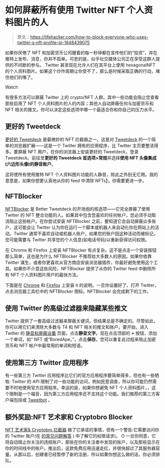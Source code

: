 # 如何屏蔽所有使用 Twitter NFT 个人资料图片的人

> 原文：<https://lifehacker.com/how-to-block-everyone-who-uses-twitter-s-nft-profile-pi-1848439075>

如果你厌倦了 NFT 和加密货币公司醒着的每一秒钟都在宣传他们的“投资”，并在推特上发布、消息，你并不孤单。可悲的是，似乎社交媒体公司正在享受这群人提供的不间断的参与。 Twitter 甚至现在允许人们在其平台上使用 hexagonalNFT 的个人资料图片。如果这个炒作周期让你受不了，那么是时候采取正确的行动，堵住他们的嘴了。

Watch

有很多方法可以屏蔽 Twitter 上的 crypto/NFT 人群。其中一些功能会阻止您查看那些启用了 NFT 个人资料图片的人的内容；其他人自动屏蔽任何与加密货币和 NFT 相关的推文。你可以决定这些选项中哪一个最适合你和你自己的压力水平。

## 更好的 Tweetdeck

[更好的 Tweetdeck](https://better.tw) 是最微妙的 NFT 拦截器之一。这是对 [Tweetdeck](https://tweetdeck.twitter.com) 的一个简单的浏览器扩展——这是一个 Twitter 拥有的应用程序，比 Twitter 主页要整洁得多。要屏蔽 NFT 用户，在你的浏览器上安装更好的 Tweetdeck，登录 Tweetdeck。前往至**更好的 Tweetdeck 首选项>常规**并选择**使用 NFT 头像集成(六边形头像)的静音账户**。

这将使所有使用推特 NFT 个人资料图片功能的人静音，除此之外别无它用。我的意思是，如果你想更认真地从你的 feed 中清除 NFTs】，你需要更进一步。

## NFTBlocker

[NFTBlocker](https://github.com/mcclure/NFTBlocker) 是 Better Tweetdeck 的开场炮的核选项——它完全屏蔽了使用 Twitter 的 NFT 整合功能的人。如果其中包含您喜欢的任何帐户，您必须手动取消阻止这些帐户。在你尝试安装 NFTBlocker 之前，要知道它会自动屏蔽众多账户，这可能会让 Twitter 认为你在运行一个脚本或机器人来自动化你在网站上的活动。Twitter 通常不喜欢自动或机器人账户，如果您的账户因这种活动而被标记，您可能需要与 Twitter 共享您的个人信息(如电话号码)以重新获得访问权限。

在 Chrome 和 Firefox 上安装 NFTBlocker 有点复杂。这不是点击一个安装按钮那么简单，这也是为什么 NFTBlocker 不推荐给大多数人的原因。如果你依靠 Twitter 谋生，或者你更喜欢从官方商店安装浏览器插件，你最好避免使用这个工具。如果你不介意这些风险，NFTBlocker 提供了从你的 Twitter feed 中删除所有 NFT 个人资料图片用户的最快方法。

下面是在 [Chrome](https://github.com/mcclure/NFTBlocker#installing-in-chrome) 和 [Firefox](https://github.com/mcclure/NFTBlocker#installing-in-firefox) 上安装 it 的说明。一旦你设置好了，打开 Twitter，点击浏览器工具栏中的 NFTBlocker 图标。NFTBlocker 会完成剩下的工作。

## 使用 Twitter 的高级过滤器来隐藏某些推文

Twitter 提供了一套高级过滤器来屏蔽关键词，但结果总是不确定的。尽管如此，你可以用它们来清除大多数与 T4 和 NFT 相关的推文和账户。要开始，进入 Twitter 的 [静音和屏蔽设置](https://twitter.com/settings/mute_and_block) 页面，点击**静音文字**。现在点击顶部的 **+** 按钮，添加一个单词，如“ NFT 或“BoredApe，”，点击**保存**。您可以重复此过程来阻止加密货币和 NFT 帐户中最常用的单词和短语。

## 使用第三方 Twitter 应用程序

有一些第三方 Twitter 应用程序比它们的官方应用程序要简单得多，但也有一些牺牲: Twitter 的 API 限制了对一些功能的访问，例如民意调查，所以你可能仍然需要不时地使用官方应用程序。幸运的是，如果你想避免 NFT 个人资料图片，，这个限制是一个福音，因为第三方应用程序还不支持这个功能。我们推荐的第三方客户端包括或 [Tweetbot](https://tapbots.com/tweetbot/) 。

## 额外奖励:NFT 艺术家和 Cryptobro Blocker

[NFT 艺术家& Cryptobro 拦截器](https://antsstyle.com/nftcryptoblocker/) 做了它承诺的事情，但有一个警告:它需要访问你的 Twitter 账户(在 [的常见问题解答](https://antsstyle.com/nftcryptoblocker/) ) 中了解它的权限请求)。 O 一旦你同意，它将自动阻止你关注的违规账户，那些在你的关注者中发现的账户，以及那些显示在你的时间线中的账户。推出后，这款免费应用迅速走红，并很快超过了其服务器容量。从那以后，创建者已经暂停了新的注册，所以如果你想这么做的话，你必须排队。